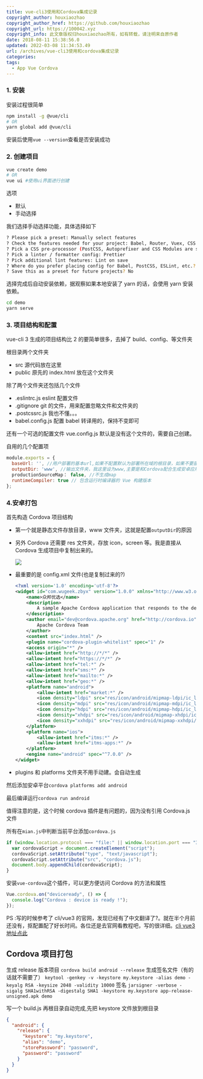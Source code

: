 ```yaml
---
title: vue-cli3使用和Cordova集成记录
copyright_author: houxiaozhao
copyright_author_href: https://github.com/houxiaozhao
copyright_url: https://100042.xyz
copyright_info: 此文章版权归houxiaozhao所有，如有转载，请注明来自原作者
date: 2018-08-11 15:38:56.0
updated: 2022-03-08 11:34:53.49
url: /archives/vue-cli3使用和cordova集成记录
categories:
tags:
  - App Vue Cordova
---
```


### 1. 安装

安装过程很简单

```sh
npm install -g @vue/cli
# OR
yarn global add @vue/cli
```

  <!--more-->

安装后使用`vue --version`查看是否安装成功

### 2. 创建项目

```sh
vue create demo
# OR
vue ui #使用ui界面进行创建
```

选项

- 默认
- 手动选择

我们选择手动选择功能，具体选择如下

```sh
? Please pick a preset: Manually select features
? Check the features needed for your project: Babel, Router, Vuex, CSS Pre-processors, Linter
? Pick a CSS pre-processor (PostCSS, Autoprefixer and CSS Modules are supported by default): LESS
? Pick a linter / formatter config: Prettier
? Pick additional lint features: Lint on save
? Where do you prefer placing config for Babel, PostCSS, ESLint, etc.? In dedicated config files
? Save this as a preset for future projects? No
```

选择完成后自动安装依赖，据观察如果本地安装了 yarn 的话，会使用 yarn 安装依赖。

```sh
cd demo
yarn serve
```

### 3. 项目结构和配置

vue-cli 3 生成的项目结构比 2 的要简单很多，去掉了 build、config、等文件夹

根目录两个文件夹

- src 源代码放在这里
- public 原先的 index.html 放在这个文件夹

除了两个文件夹还包括几个文件

- .eslintrc.js eslint 配置文件
- .gitignore git 的文件，用来配置忽略文件和文件夹的
- .postcssrc.js 我也不懂。。。
- babel.config.js 配置 babel 转译用的，保持不变即可

还有一个可选的配置文件 vue.config.js 默认是没有这个文件的，需要自己创建。

自用的几个配置项

```javascript
module.exports = {
  baseUrl: '', //用户部署的基本url,如果不配置默认为部署所在域的根目录，如果不要部署到子路径，则需要配置该项。如果设为空，转移后的使用相对路径引用文件。并且将所有的css js都放到了根目录
  outputDir: 'www', //输出文件夹，我这里设为www,主要是和Cordova配合生成安卓应用的。
  productionSourceMap： false, //不生成map
  runtimeCompiler: true // 包含运行时编译器的 Vue 构建版本
};

```

### 4.安卓打包

首先构造 Cordova 项目结构

- 第一个就是静态文件存放目录，www 文件夹，这就是配置`outputDir`的原因

- 另外 Cordova 还需要 res 文件夹，存放 icon，screen 等。我是直接从 Cordova 生成项目中复制出来的。

  ![](http://obr4xf51d.bkt.clouddn.com/18-8-11/92004247.jpg)

- 最重要的是 config.xml 文件(也是复制过来的?)

  ```xml
  <?xml version='1.0' encoding='utf-8'?>
  <widget id="com.wugeek.zbyx" version="1.0.0" xmlns="http://www.w3.org/ns/widgets" xmlns:cdv="http://cordova.apache.org/ns/1.0">
      <name>众邦优选</name>
      <description>
          A sample Apache Cordova application that responds to the deviceready event.
      </description>
      <author email="dev@cordova.apache.org" href="http://cordova.io">
          Apache Cordova Team
      </author>
      <content src="index.html" />
      <plugin name="cordova-plugin-whitelist" spec="1" />
      <access origin="*" />
      <allow-intent href="http://*/*" />
      <allow-intent href="https://*/*" />
      <allow-intent href="tel:*" />
      <allow-intent href="sms:*" />
      <allow-intent href="mailto:*" />
      <allow-intent href="geo:*" />
      <platform name="android">
          <allow-intent href="market:*" />
          <icon density="ldpi" src="res/icon/android/mipmap-ldpi/ic_launcher.png" />
          <icon density="mdpi" src="res/icon/android/mipmap-mdpi/ic_launcher.png" />
          <icon density="hdpi" src="res/icon/android/mipmap-hdpi/ic_launcher.png" />
          <icon density="xhdpi" src="res/icon/android/mipmap-xhdpi/ic_launcher.png" />
          <icon density="xxhdpi" src="res/icon/android/mipmap-xxhdpi/ic_launcher.png" />
      </platform>
      <platform name="ios">
          <allow-intent href="itms:*" />
          <allow-intent href="itms-apps:*" />
      </platform>
      <engine name="android" spec="^7.0.0" />
  </widget>

  ```

- plugins 和 platforms 文件夹不用手动建。会自动生成

然后添加安卓平台`cordova platforms add android`

最后编译运行`cordova run android`

值得注意的是，这个时候 cordova 插件是有问题的，因为没有引用 Cordova.js 文件

所有在`mian.js`中判断当前平台添加`cordova.js`

```javascript
if (window.location.protocol === "file:" || window.location.port === "3000") {
  var cordovaScript = document.createElement("script");
  cordovaScript.setAttribute("type", "text/javascript");
  cordovaScript.setAttribute("src", "cordova.js");
  document.body.appendChild(cordovaScript);
}
```

安装`vue-cordova`这个插件，可以更方便访问 Cordova 的方法和属性

```javascript
Vue.cordova.on("deviceready", () => {
  console.log("Cordova : device is ready !");
});
```

PS :写的时候参考了 cli/vue3 的官网，发现已经有了中文翻译了?。就在半个月前还没有，抠配置配了好长时间。各位还是去官网看教程吧，写的很详细。[cli vue3 地址点此](https://cli.vuejs.org/zh/)

## Cordova 项目打包

生成 release 版本项目
`cordova build android --release`
生成签名文件（有的话就不需要了）
`keytool -genkey -v -keystore my.keystore -alias demo -keyalg RSA -keysize 2048 -validity 10000`
签名
`jarsigner -verbose -sigalg SHA1withRSA -digestalg SHA1 -keystore my.keystore app-release-unsigned.apk demo`

写一个 build.js 再根目录自动完成,先把 keystore 文件放到根目录

```json
{
  "android": {
    "release": {
      "keystore": "my.keystore",
      "alias": "demo",
      "storePassword": "password",
      "password": "password"
    }
  }
}
```
